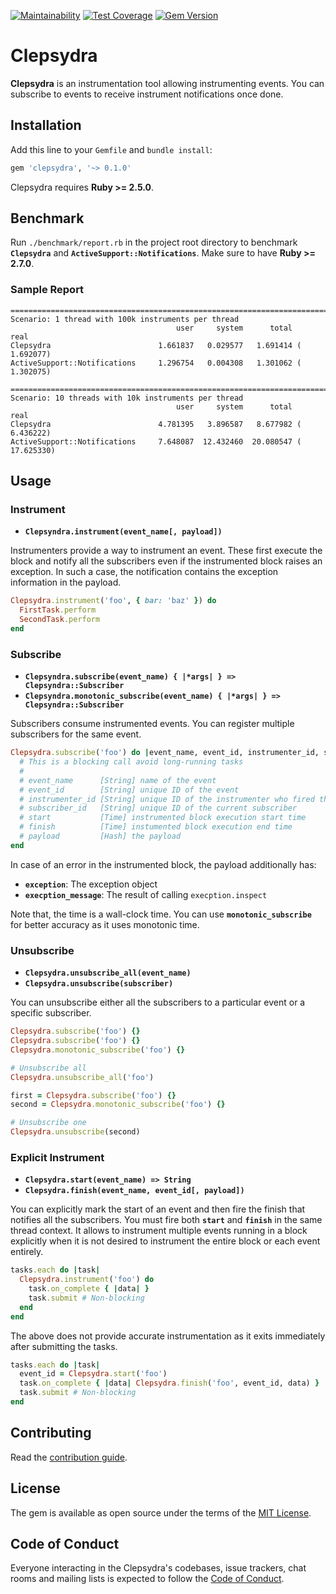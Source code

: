 [![Maintainability](https://api.codeclimate.com/v1/badges/906b5c8d15a66897d350/maintainability)](https://codeclimate.com/github/avmnu-sng/clepsydra/maintainability)
[![Test Coverage](https://api.codeclimate.com/v1/badges/906b5c8d15a66897d350/test_coverage)](https://codeclimate.com/github/avmnu-sng/clepsydra/test_coverage)
[![Gem Version](https://badge.fury.io/rb/clepsydra.svg)](https://badge.fury.io/rb/clepsydra)

# Clepsydra

**Clepsydra** is an instrumentation tool allowing instrumenting events. You can
subscribe to events to receive instrument notifications once done.

## Installation

Add this line to your `Gemfile` and `bundle install`:

```ruby
gem 'clepsydra', '~> 0.1.0'
```

Clepsydra requires **Ruby >= 2.5.0**.

## Benchmark

Run `./benchmark/report.rb` in the project root directory to benchmark
**`Clepsydra`** and **`ActiveSupport::Notifications`**. Make sure to have **Ruby >= 2.7.0**.

### Sample Report

```
================================================================================
Scenario: 1 thread with 100k instruments per thread
                                     user     system      total        real
Clepsydra                        1.661837   0.029577   1.691414 (  1.692077)
ActiveSupport::Notifications     1.296754   0.004308   1.301062 (  1.302075)

================================================================================
Scenario: 10 threads with 10k instruments per thread
                                     user     system      total        real
Clepsydra                        4.781395   3.896587   8.677982 (  6.436222)
ActiveSupport::Notifications     7.648087  12.432460  20.080547 ( 17.625330)
```

## Usage

### Instrument

- **`Clepsyndra.instrument(event_name[, payload])`**

Instrumenters provide a way to instrument an event. These first execute the block
and notify all the subscribers even if the instrumented block raises an exception.
In such a case, the notification contains the exception information in the payload.

```ruby
Clepsydra.instrument('foo', { bar: 'baz' }) do
  FirstTask.perform
  SecondTask.perform
end
```

### Subscribe

- **`Clepsyndra.subscribe(event_name) { |*args| } => Clepsyndra::Subscriber`**
- **`Clepsyndra.monotonic_subscribe(event_name) { |*args| } => Clepsyndra::Subscriber`**

Subscribers consume instrumented events. You can register multiple subscribers
for the same event.

```ruby
Clepsydra.subscribe('foo') do |event_name, event_id, instrumenter_id, subscriber_id, start, finish, payload|
  # This is a blocking call avoid long-running tasks
  #
  # event_name      [String] name of the event
  # event_id        [String] unique ID of the event
  # instrumenter_id [String] unique ID of the instrumenter who fired the event
  # subscriber_id   [String] unique ID of the current subscriber
  # start           [Time] instrumented block execution start time
  # finish          [Time] instumented block execution end time
  # payload         [Hash] the payload
end
```

In case of an error in the instrumented block, the payload additionally has:

- **`exception`**: The exception object
- **`execption_message`**: The result of calling `execption.inspect`

Note that, the time is a wall-clock time. You can use **`monotonic_subscribe`** for
better accuracy as it uses monotonic time.

### Unsubscribe

- **`Clepsydra.unsubscribe_all(event_name)`**
- **`Clepsydra.unsubscribe(subscriber)`**

You can unsubscribe either all the subscribers to a particular event or a specific subscriber.

```ruby
Clepsydra.subscribe('foo') {}
Clepsydra.subscribe('foo') {}
Clepsydra.monotonic_subscribe('foo') {}

# Unsubscribe all
Clepsydra.unsubscribe_all('foo')

first = Clepsydra.subscribe('foo') {}
second = Clepsydra.monotonic_subscribe('foo') {}

# Unsubscribe one
Clepsydra.unsubscribe(second)
```

### Explicit Instrument

- **`Clepsydra.start(event_name) => String`**
- **`Clepsydra.finish(event_name, event_id[, payload])`**

You can explicitly mark the start of an event and then fire the finish that notifies
all the subscribers. You must fire both **`start`** and **`finish`** in the same
thread context. It allows to instrument multiple events running in a block explicitly
when it is not desired to instrument the entire block or each event entirely.

```ruby
tasks.each do |task|
  Clepsydra.instrument('foo') do
    task.on_complete { |data| }
    task.submit # Non-blocking
  end
end
```

The above does not provide accurate instrumentation as it exits immediately after
submitting the tasks.

```ruby
tasks.each do |task|
  event_id = Clepsydra.start('foo')
  task.on_complete { |data| Clepsydra.finish('foo', event_id, data) }
  task.submit # Non-blocking
end
```

## Contributing

Read the [contribution guide](https://github.com/avmnu-sng/clepsydra/blob/main/.github/CONTRIBUTING.md).

## License

The gem is available as open source under the terms of the [MIT License](https://opensource.org/licenses/MIT).

## Code of Conduct

Everyone interacting in the Clepsydra's codebases, issue trackers, chat rooms and
mailing lists is expected to follow the [Code of Conduct](https://github.com/avmnu-sng/clepsydra/blob/main/.github/CODE_OF_CONDUCT.md).
